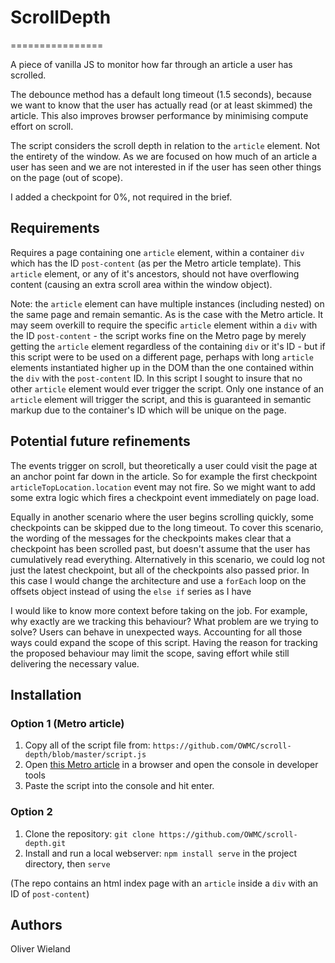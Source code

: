 # ScrollDepth
================

A piece of vanilla JS to monitor how far through an article a user has scrolled.

The debounce method has a default long timeout (1.5 seconds), because we want to know that the user has actually read (or at least skimmed) the article. This also improves browser performance by minimising compute effort on scroll.

The script considers the scroll depth in relation to the `article` element. Not the entirety of the window. As we are focused on how much of an article a user has seen and we are not interested in if the user has seen other things on the page (out of scope).

I added a checkpoint for 0%, not required in the brief.

## Requirements

Requires a page containing one `article` element, within a container `div` which has the ID `post-content` (as per the Metro article template).
This `article` element, or any of it's ancestors, should not have overflowing content (causing an extra scroll area within the window object).

Note: the `article` element can have multiple instances (including nested) on the same page and remain semantic. As is the case with the Metro article. It may seem overkill to require the specific `article` element within a `div` with the ID `post-content` - the script works fine on the Metro page by merely getting the `article` element regardless of the containing `div` or it's ID - but if this script were to be used on a different page, perhaps with long `article` elements instantiated higher up in the DOM than the one contained within the `div` with the `post-content` ID. In this script I sought to insure that no other `article` element would ever trigger the script. Only one instance of an `article` element will trigger the script, and this is guaranteed in semantic markup due to the container's ID which will be unique on the page.

## Potential future refinements

The events trigger on scroll, but theoretically a user could visit the page at an anchor point far down in the article. So for example the first checkpoint `articleTopLocation.location` event may not fire. So we might want to add some extra logic which fires a checkpoint event immediately on page load.

Equally in another scenario where the user begins scrolling quickly, some checkpoints can be skipped due to the long timeout. To cover this scenario, the wording of the messages for the checkpoints makes clear that a checkpoint has been scrolled past, but doesn't assume that the user has cumulatively read everything. Alternatively in this scenario, we could log not just the latest checkpoint, but all of the checkpoints also passed prior. In this case I would change the architecture and use a `forEach` loop on the offsets object instead of using the `else if` series as I have

I would like to know more context before taking on the job. For example, why exactly are we tracking this behaviour? What problem are we trying to solve? Users can behave in unexpected ways. Accounting for all those ways could expand the scope of this script. Having the reason for tracking the proposed behaviour may limit the scope, saving effort while still delivering the necessary value.

## Installation

### Option 1 (Metro article)

1. Copy all of the script file from: `https://github.com/OWMC/scroll-depth/blob/master/script.js`
2. Open [this Metro article](https://metro.co.uk/2024/08/10/pointless-london-gallery-crowned-uks-biggest-tourist-let-down-21393090/) in a browser and open the console in developer tools
3. Paste the script into the console and hit enter.

### Option 2

1. Clone the repository: `git clone https://github.com/OWMC/scroll-depth.git`
2. Install and run a local webserver: `npm install serve` in the project directory, then `serve`

(The repo contains an html index page with an `article` inside a `div` with an ID of `post-content`)


## Authors

Oliver Wieland
